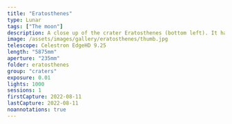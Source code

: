 ```yaml
---
title: "Eratosthenes"
type: Lunar
tags: ["The moon"]
description: A close up of the crater Eratosthenes (bottom left). It has a terraced rim and peaks inside the crater where the well drops to a depth of nearly 2 miles.
image: /assets/images/gallery/eratosthenes/thumb.jpg
telescope: Celestron EdgeHD 9.25
length: "5875mm"
aperture: "235mm"
folder: eratosthenes
group: "craters"
exposure: 0.01
lights: 1000
sessions: 1
firstCapture: 2022-08-11 
lastCapture: 2022-08-11
noannotations: true
---
```

